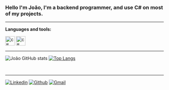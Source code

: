 ### Hello I'm João, I'm a backend programmer, and use C# on most of my projects.

<hr class="rounded" >


**Languages and tools:**

<div>
  
  <img aling="center" width="30" height="30" alt="c#" src="https://user-images.githubusercontent.com/90349332/142704694-05e1558e-0114-4537-bc16-45c1f69af57a.png">
  <img aling="center" width="30" height="30" alt="c#" src="https://user-images.githubusercontent.com/90349332/142704901-1d3ca9b3-2011-4195-88b6-4c1cbc09f47e.png">



</div>

<hr class="rounded" >


![João GitHub stats](https://github-readme-stats.vercel.app/api?username=joaosouzaaa&show_icons=true&theme=tokyonight) 
[![Top Langs](https://github-readme-stats.vercel.app/api/top-langs/?username=joaosouzaaa&layout=compact)](https://github.com/anuraghazra/github-readme-stats)
<div>
  </br>
</div>

<hr class="rounded" >

[![Linkedin](https://img.shields.io/badge/LinkedIn-0077B5?style=for-the-badge&logo=linkedin&logoColor=white)](https://www.linkedin.com/in/jo%C3%A3o-ant%C3%B4nio-medeiros-de-souza-ab598b201/)
[![Github](https://img.shields.io/badge/GitHub-100000?style=for-the-badge&logo=github&logoColor=white)](https://github.com/joaosouzaaa)
[![Gmail](https://img.shields.io/badge/Gmail-D14836?style=for-the-badge&logo=gmail&logoColor=white)](mailto:joaoasouza982@gmail.com)









